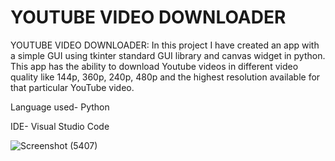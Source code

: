 # YOUTUBE VIDEO DOWNLOADER
YOUTUBE VIDEO DOWNLOADER: In this project I have created an app with a simple GUI using tkinter standard GUI library and canvas widget in python.
This app has the ability to download Youtube videos in different video quality like 144p, 360p, 240p, 480p and the highest resolution available for that particular YouTube video.

Language used- Python

IDE- Visual Studio Code

![Screenshot (5407)](https://user-images.githubusercontent.com/108586386/184544842-acd1739f-9f80-4d53-9a64-878e101266e0.png)
